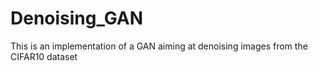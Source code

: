 # Denoising_GAN
This is an implementation of a GAN aiming at denoising images from the CIFAR10 dataset
